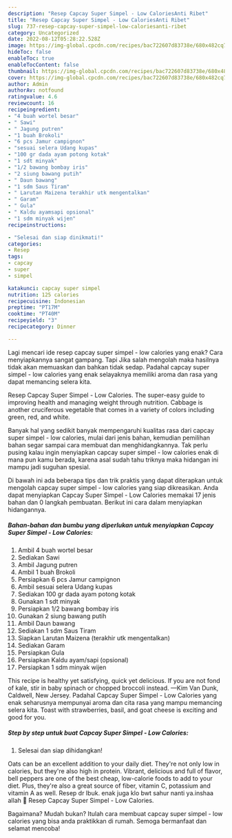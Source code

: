```yaml
---
description: "Resep Capcay Super Simpel - Low CaloriesAnti Ribet"
title: "Resep Capcay Super Simpel - Low CaloriesAnti Ribet"
slug: 737-resep-capcay-super-simpel-low-caloriesanti-ribet
category: Uncategorized
date: 2022-08-12T05:28:22.528Z
image: https://img-global.cpcdn.com/recipes/bac722607d83738e/680x482cq70/capcay-super-simpel-low-calories-foto-resep-utama.jpg
hideToc: false
enableToc: true
enableTocContent: false
thumbnail: https://img-global.cpcdn.com/recipes/bac722607d83738e/680x482cq70/capcay-super-simpel-low-calories-foto-resep-utama.jpg
cover: https://img-global.cpcdn.com/recipes/bac722607d83738e/680x482cq70/capcay-super-simpel-low-calories-foto-resep-utama.jpg
author: Admin
authorAv: notfound
ratingvalue: 4.6
reviewcount: 16
recipeingredient:
- "4 buah wortel besar"
- " Sawi"
- " Jagung putren"
- "1 buah Brokoli"
- "6 pcs Jamur campignon"
- "sesuai selera Udang kupas"
- "100 gr dada ayam potong kotak"
- "1 sdt minyak"
- "1/2 bawang bombay iris"
- "2 siung bawang putih"
- " Daun bawang"
- "1 sdm Saus Tiram"
- " Larutan Maizena terakhir utk mengentalkan"
- " Garam"
- " Gula"
- " Kaldu ayamsapi opsional"
- "1 sdm minyak wijen"
recipeinstructions:

- "Selesai dan siap dinikmati!"
categories:
- Resep
tags:
- capcay
- super
- simpel

katakunci: capcay super simpel 
nutrition: 125 calories
recipecuisine: Indonesian
preptime: "PT17M"
cooktime: "PT40M"
recipeyield: "3"
recipecategory: Dinner

---
```



Lagi mencari ide resep capcay super simpel - low calories yang enak? Cara menyiapkannya sangat gampang. Tapi Jika salah mengolah maka hasilnya tidak akan memuaskan dan bahkan tidak sedap. Padahal capcay super simpel - low calories yang enak selayaknya memiliki aroma dan rasa yang dapat memancing selera kita.


Resep Capcay Super Simpel - Low Calories. The super-easy guide to improving health and managing weight through nutrition. Cabbage is another cruciferous vegetable that comes in a variety of colors including green, red, and white.

Banyak hal yang sedikit banyak mempengaruhi kualitas rasa dari capcay super simpel - low calories, mulai dari jenis bahan, kemudian pemilihan bahan segar sampai cara membuat dan menghidangkannya. Tak perlu pusing kalau ingin menyiapkan capcay super simpel - low calories enak di mana pun kamu berada, karena asal sudah tahu triknya maka hidangan ini mampu jadi suguhan spesial.


Di bawah ini ada beberapa tips dan trik praktis yang dapat diterapkan untuk mengolah capcay super simpel - low calories yang siap dikreasikan. Anda dapat menyiapkan Capcay Super Simpel - Low Calories memakai 17 jenis bahan dan 0 langkah pembuatan. Berikut ini cara dalam menyiapkan hidangannya.

<!--inarticleads1-->

##### Bahan-bahan dan bumbu yang diperlukan untuk menyiapkan Capcay Super Simpel - Low Calories:

1. Ambil 4 buah wortel besar
1. Sediakan  Sawi
1. Ambil  Jagung putren
1. Ambil 1 buah Brokoli
1. Persiapkan 6 pcs Jamur campignon
1. Ambil sesuai selera Udang kupas
1. Sediakan 100 gr dada ayam potong kotak
1. Gunakan 1 sdt minyak
1. Persiapkan 1/2 bawang bombay iris
1. Gunakan 2 siung bawang putih
1. Ambil  Daun bawang
1. Sediakan 1 sdm Saus Tiram
1. Siapkan  Larutan Maizena (terakhir utk mengentalkan)
1. Sediakan  Garam
1. Persiapkan  Gula
1. Persiapkan  Kaldu ayam/sapi (opsional)
1. Persiapkan 1 sdm minyak wijen


This recipe is healthy yet satisfying, quick yet delicious. If you are not fond of kale, stir in baby spinach or chopped broccoli instead. —Kim Van Dunk, Caldwell, New Jersey. Padahal Capcay Super Simpel - Low Calories yang enak seharusnya mempunyai aroma dan cita rasa yang mampu memancing selera kita. Toast with strawberries, basil, and goat cheese is exciting and good for you. 

<!--inarticleads2-->

##### Step by step untuk buat Capcay Super Simpel - Low Calories:


1. Selesai dan siap dihidangkan!

Oats can be an excellent addition to your daily diet. They&#39;re not only low in calories, but they&#39;re also high in protein. Vibrant, delicious and full of flavor, bell peppers are one of the best cheap, low-calorie foods to add to your diet. Plus, they&#39;re also a great source of fiber, vitamin C, potassium and vitamin A as well. Resep dr Ibuk. enak juga klo bwt sahur nanti ya.inshaa allah 🙂 Resep Capcay Super Simpel - Low Calories. 

Bagaimana? Mudah bukan? Itulah cara membuat capcay super simpel - low calories yang bisa anda praktikkan di rumah. Semoga bermanfaat dan selamat mencoba!
